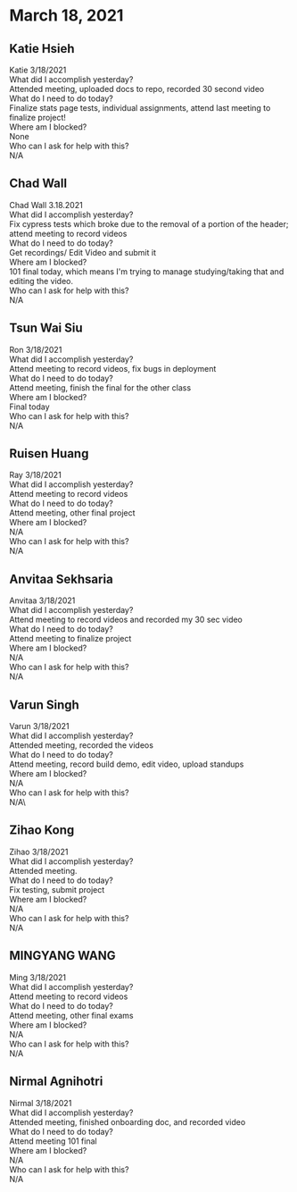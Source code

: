 # March 18, 2021

## Katie Hsieh
Katie 3/18/2021\
What did I accomplish yesterday?\
Attended meeting, uploaded docs to repo, recorded 30 second video\
What do I need to do today?\
Finalize stats page tests, individual assignments, attend last meeting to finalize project!\
Where am I blocked?\
None\
Who can I ask for help with this?\
N/A

## Chad Wall
Chad Wall 3.18.2021\
What did I accomplish yesterday?\
Fix cypress tests which broke due to the removal of a portion of the header; attend meeting to record videos\
What do I need to do today?\
Get recordings/ Edit Video and submit it\
Where am I blocked?\
101 final today, which means I'm trying to manage studying/taking that and editing the video.\
Who can I ask for help with this?\
N/A

## Tsun Wai Siu
Ron 3/18/2021\
 What did I accomplish yesterday?\
 Attend meeting to record videos, fix bugs in deployment\
 What do I need to do today?\
Attend meeting, finish the final for the other class\
 Where am I blocked?\
Final today\
 Who can I ask for help with this?\
N/A

## Ruisen Huang
Ray 3/18/2021\
 What did I accomplish yesterday?\
 Attend meeting to record videos\
 What do I need to do today?\
Attend meeting, other final project\
 Where am I blocked?\
N/A\
 Who can I ask for help with this?\
N/A

## Anvitaa Sekhsaria
Anvitaa 3/18/2021\
 What did I accomplish yesterday?\
 Attend meeting to record videos and recorded my 30 sec video\
 What do I need to do today?\
Attend meeting to finalize project\
 Where am I blocked?\
N/A\
 Who can I ask for help with this?\
N/A

## Varun Singh
Varun 3/18/2021\
 What did I accomplish yesterday?\
 Attended meeting, recorded the videos\
 What do I need to do today?\
Attend meeting, record build demo, edit video, upload standups\
 Where am I blocked?\
N/A\
 Who can I ask for help with this?\
N/A\

## Zihao Kong
Zihao 3/18/2021\
 What did I accomplish yesterday?\
 Attended meeting.\
 What do I need to do today?\
Fix testing, submit project\
 Where am I blocked?\
N/A\
 Who can I ask for help with this?\
N/A

## MINGYANG WANG
Ming 3/18/2021\
 What did I accomplish yesterday?\
 Attend meeting to record videos\
 What do I need to do today?\
Attend meeting, other final exams\
 Where am I blocked?\
N/A\
 Who can I ask for help with this?\
N/A

## Nirmal Agnihotri
Nirmal 3/18/2021\
 What did I accomplish yesterday?\
 Attended meeting, finished onboarding doc, and recorded video\
 What do I need to do today?\
Attend meeting 101 final\
 Where am I blocked?\
N/A\
 Who can I ask for help with this?\
N/A
